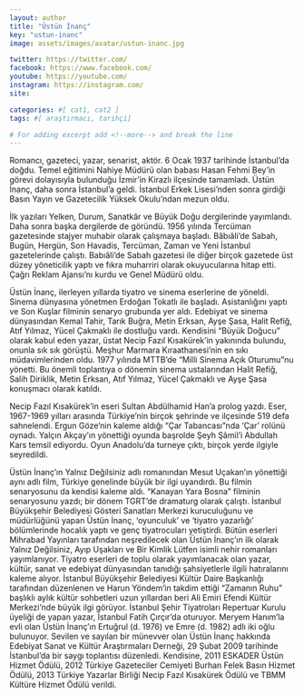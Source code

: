 ```yaml
---
layout: author
title: "Üstün İnanç"
key: "ustun-inanc"
image: assets/images/avatar/ustun-inanc.jpg

twitter: https://twitter.com/
facebook: https://www.facebook.com/
youtube: https://youtube.com/
instagram: https://instagram.com/
site: 

categories: #[ cat1, cat2 ]
tags: #[ araştırmacı, tarihçi]

# For adding excerpt add <!--more--> and break the line
---
```

Romancı, gazeteci, yazar, senarist, aktör. 6 Ocak 1937 tarihinde İstanbul’da doğdu. Temel eğitimini Nahiye Müdürü olan babası Hasan Fehmi Bey’in görevi dolayısıyla bulunduğu İzmir’in Kirazlı ilçesinde tamamladı. Üstün İnanç, daha sonra İstanbul’a geldi. İstanbul Erkek Lisesi’nden sonra girdiği Basın Yayın ve Gazetecilik Yüksek Okulu’ndan mezun oldu.

İlk yazıları Yelken, Durum, Sanatkâr ve Büyük Doğu dergilerinde yayımlandı. Daha sonra başka dergilerde de göründü. 1956 yılında Tercüman gazetesinde stajyer muhabir olarak çalışmaya başladı. Bâbıâli’de Sabah, Bugün, Hergün, Son Havadis, Tercüman, Zaman ve Yeni İstanbul gazetelerinde çalıştı. Babıâli’de Sabah gazetesi ile diğer birçok gazetede üst düzey yöneticilik yaptı ve fıkra muharriri olarak okuyucularına hitap etti. Çağrı Reklam Ajansı’nı kurdu ve Genel Müdürü oldu.

Üstün İnanç, ilerleyen yıllarda tiyatro ve sinema eserlerine de yöneldi. Sinema dünyasına yönetmen Erdoğan Tokatlı ile başladı. Asistanlığını yaptı ve Son Kuşlar filminin senaryo grubunda yer aldı. Edebiyat ve sinema dünyasından Kemal Tahir, Tarık Buğra, Metin Erksan, Ayşe Şasa, Halit Refiğ, Atıf Yılmaz, Yücel Çakmaklı ile dostluğu vardı. Kendisini “Büyük Doğucu” olarak kabul eden yazar, üstat Necip Fazıl Kısakürek’in yakınında bulundu, onunla sık sık görüştü. Meşhur Marmara Kıraathanesi’nin en sıkı müdavimlerinden oldu. 1977 yılında MTTB’de “Milli Sinema Açık Oturumu”nu yönetti. Bu önemli toplantıya o dönemin sinema ustalarından Halit Refiğ, Salih Diriklik, Metin Erksan, Atıf Yılmaz, Yücel Çakmaklı ve Ayşe Şasa konuşmacı olarak katıldı.

Necip Fazıl Kısakürek’in eseri Sultan Abdülhamid Han’a prolog yazdı. Eser, 1967-1969 yılları arasında Türkiye’nin birçok şehrinde ve ilçesinde 519 defa sahnelendi. Ergun Göze’nin kaleme aldığı “Çar Tabancası”nda ‘Çar’ rolünü oynadı. Yalçın Akçay’ın yönettiği oyunda başrolde Şeyh Şâmil’i Abdullah Kars temsil ediyordu. Oyun Anadolu’da turneye çıktı, birçok yerde ilgiyle seyredildi.

Üstün İnanç’ın Yalnız Değilsiniz adlı romanından Mesut Uçakan’ın yönettiği aynı adlı film, Türkiye genelinde büyük bir ilgi uyandırdı. Bu filmin senaryosunu da kendisi kaleme aldı. “Kanayan Yara Bosna” filminin senaryosunu yazdı; bir dönem TGRT’de dramaturg olarak çalıştı. İstanbul Büyükşehir Belediyesi Gösteri Sanatları Merkezi kuruculuğunu ve müdürlüğünü yapan Üstün İnanç, ‘oyunculuk’ ve ‘tiyatro yazarlığı’ bölümlerinde hocalık yaptı ve genç tiyatrocuları yetiştirdi. Bütün eserleri Mihrabad Yayınları tarafından neşredilecek olan Üstün İnanç’ın ilk olarak Yalnız Değilsiniz, Ayıp Uşakları ve Bir Kimlik Lütfen isimli nehir romanları yayımlanıyor. Tiyatro eserleri de toplu olarak yayımlanacak olan yazar, kültür, sanat ve edebiyat dünyasından tanıdığı şahsiyetlerle ilgili hatıralarını kaleme alıyor. İstanbul Büyükşehir Belediyesi Kültür Daire Başkanlığı tarafından düzenlenen ve Harun Yöndem’in takdim ettiği “Zamanın Ruhu” başlıklı aylık kültür sohbetleri uzun yıllardan beri Ali Emiri Efendi Kültür Merkezi’nde büyük ilgi görüyor. İstanbul Şehir Tiyatroları Repertuar Kurulu üyeliği de yapan yazar, İstanbul Fatih Çırçır’da oturuyor. Meryem Hanım’la evli olan Üstün İnanç’ın Ertuğrul (d. 1976) ve Emre (d. 1982) adlı iki oğlu bulunuyor. Sevilen ve sayılan bir münevver olan Üstün İnanç hakkında Edebiyat Sanat ve Kültür Araştırmaları Derneği, 29 Şubat 2009 tarihinde İstanbul’da bir saygı toplantısı düzenledi. Kendisine, 2011 ESKADER Üstün Hizmet Ödülü, 2012 Türkiye Gazeteciler Cemiyeti Burhan Felek Basın Hizmet Ödülü, 2013 Türkiye Yazarlar Birliği Necip Fazıl Kısakürek Ödülü ve TBMM Kültüre Hizmet Ödülü verildi.
<!--more-->

